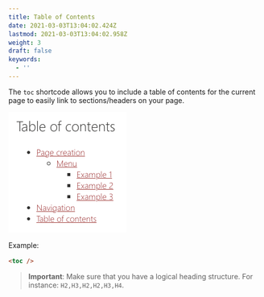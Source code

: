 ```yaml
---
title: Table of Contents
date: 2021-03-03T13:04:02.424Z
lastmod: 2021-03-03T13:04:02.958Z
weight: 3
draft: false
keywords:
  - ''
---
```


The `toc` shortcode allows you to include a table of contents for the current page to easily link to sections/headers on your page.

![](./assets/toc.png)

Example:

```html
<toc />
```

> **Important**: Make sure that you have a logical heading structure. For instance: `H2,H3,H2,H2,H3,H4`.